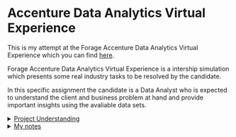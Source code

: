 # Accenture Data Analytics Virtual Experience
This is my attempt at the Forage Accenture Data Analytics Virtual Experience which you can find [here](https://www.theforage.com/virtual-internships/hzmoNKtzvAzXsEqx8?ref=RiQGb5822vPSKB9bg).

Forage Accenture Data Analytics Virtual Experience is a intership simulation which presents some real industry tasks to be resolved by the candidate.

In this specific assignment the candidate is a Data Analyst who is expected to understand the client and business problem at hand and provide important insights using the avaliable data sets. 

<details>
<summary><ins>Project Understanding</ins></summary>
<p>You’ve been assigned to a new project and the first thing you must do is get up to speed with the business problem that this project is tackling, the requirements that need to be fulfilled as deliverables and the alignment of internal teams with the client.</p>

<p>You will be working within a large team at Accenture and there will be several people on your team doing different roles to make this project a success.</p>

<p>As a data analyst, it is imperative that you have a solid understanding of the project as quickly as possible. A data analyst sits between the business and the data, so it’s important that you have a deep understanding from both sides to provide insights. You need to use the client brief to:</p>

<ul>
  <li>Understand the client and business problem at hand.</li>
  <li>Identify the requirements that need to be delivered for this project.</li>
  <li>Identify which tasks you should focus on.</li> 
</ul>

<p>To make sure that you have understood the project, you will be tested on an outline of the business problem, the requirements and the delegation of tasks.</p>

<h3>Here is your task<h3>

Client background
Before attempting to complete this task, you should take your time to fully understand the client brief.

Internal background
After this, you should read through the organization map and each individual's role and responsibilities. This will give you a holistic understanding of the Accenture team working on this project and each individuals’ role and responsibilities.

Project understanding
Once you’ve read the resources below, make sure you have a confident understanding of the following three questions:

What is the business problem that Accenture is trying to tackle for this client?
Based on this business problem, what are the requirements that Accenture is expected to deliver?
Finally, based on these requirements, what tasks are most likely to be relevant to you as the data analyst?






</details>


<details>
<summary><ins>My notes</ins></summary>
<p><ins>Virtual enviroment:</ins></p>
<ul>
  <li>To create: python -m venv &lt;name_env></li>
  <li>To activate: source &lt;name_env>/bin/activate</li>
</ul>

<p><ins>Project requirements</ins></p>

<ul>
  <li>Pandas: pip install pandas</li>
</ul>
</details>
